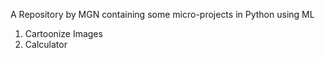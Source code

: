 A Repository by MGN containing some micro-projects in Python using ML

1. Cartoonize Images
2. Calculator
